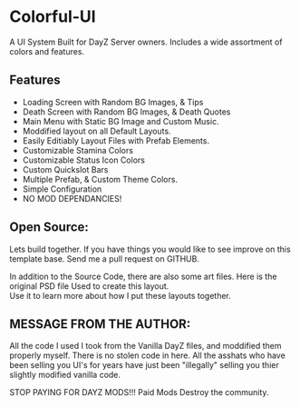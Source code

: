 # Colorful-UI
A UI System Built for DayZ Server owners.  Includes a wide assortment of colors and features.

## Features
- Loading Screen with Random BG Images, & Tips
- Death Screen with Random BG Images, & Death Quotes
- Main Menu with Static BG Image and Custom Music.
- Moddified layout on all Default Layouts. 
- Easily Editiably Layout Files with Prefab Elements.
- Customizable Stamina Colors
- Customizable Status Icon Colors
- Custom Quickslot Bars
- Multiple Prefab, & Custom Theme Colors.
- Simple Configuration
- NO MOD DEPENDANCIES!


## Open Source:  
Lets build together. If you have things you would like to see improve on this template base. 
Send me a pull request on GITHUB.

In addition to the Source Code, there are also some art files.
Here is the original PSD file Used to create this layout.  
Use it to learn more about how I put these layouts together.

## MESSAGE FROM THE AUTHOR:
All the code I used I took from the Vanilla DayZ files, and moddified them properly myself. 
There is no stolen code in here. All the asshats who have been selling you UI's for years 
have just been "illegally" selling you thier slightly modified vanilla code. 

STOP PAYING FOR DAYZ MODS!!!
Paid Mods Destroy the community. 

